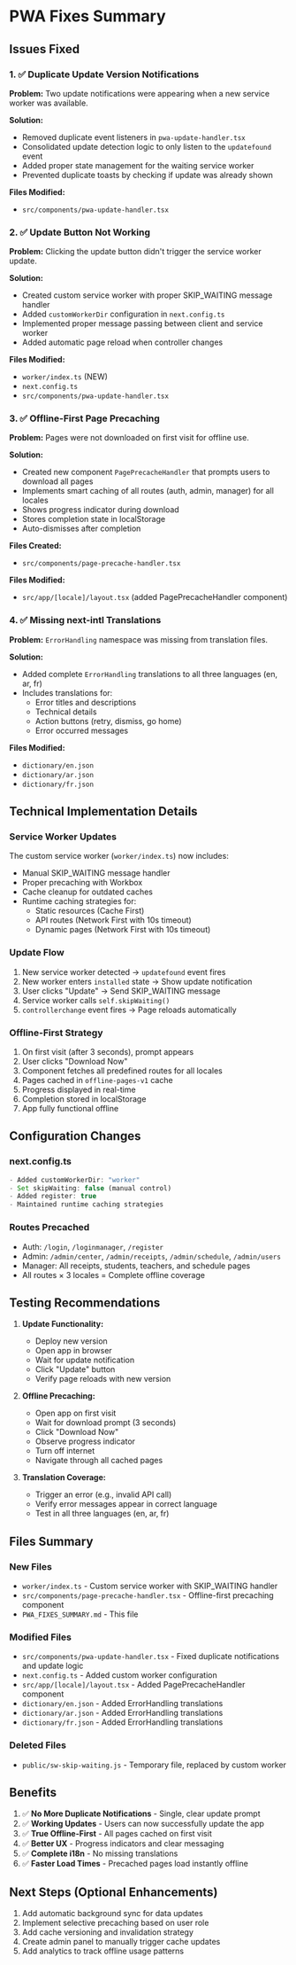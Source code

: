 # PWA Fixes Summary

## Issues Fixed

### 1. ✅ Duplicate Update Version Notifications
**Problem:** Two update notifications were appearing when a new service worker was available.

**Solution:**
- Removed duplicate event listeners in `pwa-update-handler.tsx`
- Consolidated update detection logic to only listen to the `updatefound` event
- Added proper state management for the waiting service worker
- Prevented duplicate toasts by checking if update was already shown

**Files Modified:**
- `src/components/pwa-update-handler.tsx`

### 2. ✅ Update Button Not Working
**Problem:** Clicking the update button didn't trigger the service worker update.

**Solution:**
- Created custom service worker with proper SKIP_WAITING message handler
- Added `customWorkerDir` configuration in `next.config.ts`
- Implemented proper message passing between client and service worker
- Added automatic page reload when controller changes

**Files Modified:**
- `worker/index.ts` (NEW)
- `next.config.ts`
- `src/components/pwa-update-handler.tsx`

### 3. ✅ Offline-First Page Precaching
**Problem:** Pages were not downloaded on first visit for offline use.

**Solution:**
- Created new component `PagePrecacheHandler` that prompts users to download all pages
- Implements smart caching of all routes (auth, admin, manager) for all locales
- Shows progress indicator during download
- Stores completion state in localStorage
- Auto-dismisses after completion

**Files Created:**
- `src/components/page-precache-handler.tsx`

**Files Modified:**
- `src/app/[locale]/layout.tsx` (added PagePrecacheHandler component)

### 4. ✅ Missing next-intl Translations
**Problem:** `ErrorHandling` namespace was missing from translation files.

**Solution:**
- Added complete `ErrorHandling` translations to all three languages (en, ar, fr)
- Includes translations for:
  - Error titles and descriptions
  - Technical details
  - Action buttons (retry, dismiss, go home)
  - Error occurred messages

**Files Modified:**
- `dictionary/en.json`
- `dictionary/ar.json`
- `dictionary/fr.json`

## Technical Implementation Details

### Service Worker Updates
The custom service worker (`worker/index.ts`) now includes:
- Manual SKIP_WAITING message handler
- Proper precaching with Workbox
- Cache cleanup for outdated caches
- Runtime caching strategies for:
  - Static resources (Cache First)
  - API routes (Network First with 10s timeout)
  - Dynamic pages (Network First with 10s timeout)

### Update Flow
1. New service worker detected → `updatefound` event fires
2. New worker enters `installed` state → Show update notification
3. User clicks "Update" → Send SKIP_WAITING message
4. Service worker calls `self.skipWaiting()`
5. `controllerchange` event fires → Page reloads automatically

### Offline-First Strategy
1. On first visit (after 3 seconds), prompt appears
2. User clicks "Download Now"
3. Component fetches all predefined routes for all locales
4. Pages cached in `offline-pages-v1` cache
5. Progress displayed in real-time
6. Completion stored in localStorage
7. App fully functional offline

## Configuration Changes

### next.config.ts
```typescript
- Added customWorkerDir: "worker"
- Set skipWaiting: false (manual control)
- Added register: true
- Maintained runtime caching strategies
```

### Routes Precached
- Auth: `/login`, `/loginmanager`, `/register`
- Admin: `/admin/center`, `/admin/receipts`, `/admin/schedule`, `/admin/users`
- Manager: All receipts, students, teachers, and schedule pages
- All routes × 3 locales = Complete offline coverage

## Testing Recommendations

1. **Update Functionality:**
   - Deploy new version
   - Open app in browser
   - Wait for update notification
   - Click "Update" button
   - Verify page reloads with new version

2. **Offline Precaching:**
   - Open app on first visit
   - Wait for download prompt (3 seconds)
   - Click "Download Now"
   - Observe progress indicator
   - Turn off internet
   - Navigate through all cached pages

3. **Translation Coverage:**
   - Trigger an error (e.g., invalid API call)
   - Verify error messages appear in correct language
   - Test in all three languages (en, ar, fr)

## Files Summary

### New Files
- `worker/index.ts` - Custom service worker with SKIP_WAITING handler
- `src/components/page-precache-handler.tsx` - Offline-first precaching component
- `PWA_FIXES_SUMMARY.md` - This file

### Modified Files
- `src/components/pwa-update-handler.tsx` - Fixed duplicate notifications and update logic
- `next.config.ts` - Added custom worker configuration
- `src/app/[locale]/layout.tsx` - Added PagePrecacheHandler component
- `dictionary/en.json` - Added ErrorHandling translations
- `dictionary/ar.json` - Added ErrorHandling translations
- `dictionary/fr.json` - Added ErrorHandling translations

### Deleted Files
- `public/sw-skip-waiting.js` - Temporary file, replaced by custom worker

## Benefits

1. ✅ **No More Duplicate Notifications** - Single, clear update prompt
2. ✅ **Working Updates** - Users can now successfully update the app
3. ✅ **True Offline-First** - All pages cached on first visit
4. ✅ **Better UX** - Progress indicators and clear messaging
5. ✅ **Complete i18n** - No missing translations
6. ✅ **Faster Load Times** - Precached pages load instantly offline

## Next Steps (Optional Enhancements)

1. Add automatic background sync for data updates
2. Implement selective precaching based on user role
3. Add cache versioning and invalidation strategy
4. Create admin panel to manually trigger cache updates
5. Add analytics to track offline usage patterns

